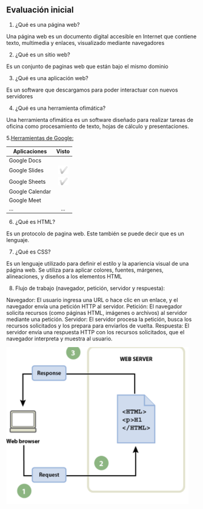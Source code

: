 ## Evaluación inicial

1. ¿Qué es una página web?

Una página web es un documento digital accesible en Internet que contiene texto, multimedia y enlaces, visualizado mediante navegadores

2. ¿Qué es un sitio web?

Es un conjunto de paginas web que están bajo el mismo dominio

3. ¿Qué es una aplicación web?

Es un software que descargamos para poder interactuar con nuevos servidores

4. ¿Qué es una herramienta ofimática?

Una herramienta ofimática es un software diseñado para realizar tareas de oficina como procesamiento de texto, hojas de cálculo y presentaciones.

5.[Herramientas de Google:](https://www.google.com/intl/es-419/chrome/browser-tools/ "Clica Albertoo")

|Aplicaciones |Visto |
|---------|:-------:|
|Google Docs||![imagen](https://github.com/RobertoFeliuBr/RobertoFeliuBre-a-SMX2M8UF1A2/blob/main/tik.png)|
|Google Slides|![imagen](https://github.com/RobertoFeliuBr/RobertoFeliuBre-a-SMX2M8UF1A2/blob/main/tik.png)|
|Google Sheets|![imagen](https://github.com/RobertoFeliuBr/RobertoFeliuBre-a-SMX2M8UF1A2/blob/main/tik.png)|
|Google Calendar||
|Google Meet| |
|...|...| 

6. ¿Qué es HTML?

Es un protocolo de pagina web. Este también se puede decir que es un lenguaje. 

7. ¿Qué es CSS?

Es un lenguaje utilizado para definir el estilo y la apariencia visual de una página web. Se utiliza para aplicar colores, fuentes, márgenes, alineaciones, y diseños a los elementos HTML

8. Flujo de trabajo (navegador, petición, servidor y respuesta):

Navegador: El usuario ingresa una URL o hace clic en un enlace, y el navegador envía una petición HTTP al servidor.
Petición: El navegador solicita recursos (como páginas HTML, imágenes o archivos) al servidor mediante una petición.
Servidor: El servidor procesa la petición, busca los recursos solicitados y los prepara para enviarlos de vuelta.
Respuesta: El servidor envía una respuesta HTTP con los recursos solicitados, que el navegador interpreta y muestra al usuario.

![imagen](https://github.com/RobertoFeliuBr/RobertoFeliuBre-a-SMX2M8UF1A2/blob/main/ulrimo.png)

